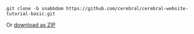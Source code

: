 `git clone -b snabbdom https://github.com/cerebral/cerebral-website-tutorial-basic.git`

Or [download as ZIP](https://github.com/cerebral/cerebral-website-tutorial-basic/archive/snabbdom.zip)
